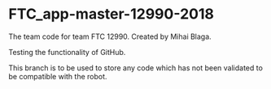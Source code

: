 # FTC_app-master-12990-2018
The team code for team FTC 12990. Created by Mihai Blaga.

Testing the functionality of GitHub.

This branch is to be used to store any code which has not been validated to be compatible with the robot.
